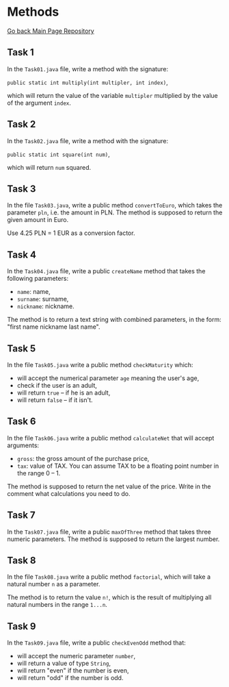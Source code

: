 # Methods
<a href="https://github.com/grzesiek-worek/Java-Basics">Go back Main Page Repository</a>

## Task 1

In the `Task01.java` file, write a method with the signature:

`public static int multiply(int multipler, int index)`,

which will return the value of the variable `multipler` multiplied by the value of the argument `index`.

## Task 2

In the `Task02.java` file, write a method with the signature:

`public static int square(int num)`,

which will return `num` squared.

## Task 3

In the file `Task03.java`, write a public method `convertToEuro`, which takes the parameter `pln`, i.e. the amount in PLN.
The method is supposed to return the given amount in Euro.

Use 4.25 PLN = 1 EUR as a conversion factor.

## Task 4

In the `Task04.java` file, write a public `createName` method that takes the following parameters:

* `name`: name,
* `surname`: surname,
* `nickname`: nickname.

The method is to return a text string with combined parameters, in the form: "first name nickname last name".

## Task 5

In the file `Task05.java` write a public method `checkMaturity` which:

* will accept the numerical parameter `age` meaning the user's age,
* check if the user is an adult,
* will return `true` &ndash; if he is an adult,
* will return `false` &ndash; if it isn't.

## Task 6

In the file `Task06.java` write a public method `calculateNet` that will accept arguments:

* `gross`: the gross amount of the purchase price,
* `tax`: value of TAX. You can assume TAX to be a floating point number in the range 0 &ndash; 1.

The method is supposed to return the net value of the price. Write in the comment what calculations you need to do.

## Task 7

In the `Task07.java` file, write a public `maxOfThree` method that takes three numeric parameters. The method is supposed to return the largest number.

## Task 8

In the file `Task08.java` write a public method `factorial`,
which will take a natural number `n` as a parameter.

The method is to return the value `n!`, which is the result of multiplying all natural numbers in the range `1...n`.

## Task 9

In the `Task09.java` file, write a public `checkEvenOdd` method that:

* will accept the numeric parameter `number`,
* will return a value of type `String`,
* will return "even" if the number is even,
* will return "odd" if the number is odd.
